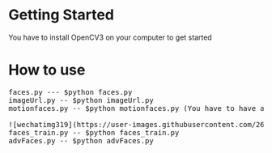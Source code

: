 # Getting Started
You have to install OpenCV3 on your computer to get started
# How to use
<pre>
faces.py --- $python faces.py
imageUrl.py -- $python imageUrl.py <your image URL> 
motionfaces.py -- $python motionfaces.py (You have to have a internal or external camera) <br>
![wechatimg319](https://user-images.githubusercontent.com/26265613/44321390-5b69f180-a40d-11e8-804b-f978543da812.jpeg)
faces_train.py -- $python faces_train.py 
advFaces.py -- $python advFaces.py <image>
</pre>
